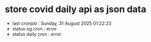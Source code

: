 # store covid daily api as json data

- last cronjob : Sunday, 31 August 2025 01:22:23
- status og cron : error
- status daily cron : error
      
      